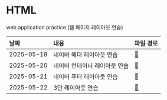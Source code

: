 # HTML
web application practice (웹 페이지 레이아웃 연습)

|날짜|내용|파일 경로|
|:---|:---|:---|
|2025-05-19|네이버 헤더 레이아웃 연습|[🔗](project1/main.html)|
|2025-05-20|네이버 컨테이너 레이아웃 연습|[🔗](project1/main.html)|
|2025-05-21|네이버 푸터 레이아웃 연습|[🔗](project1/main.html)|
|2025-05-22|3단 레이아웃 연습|[🔗](project2/layout.html)|
